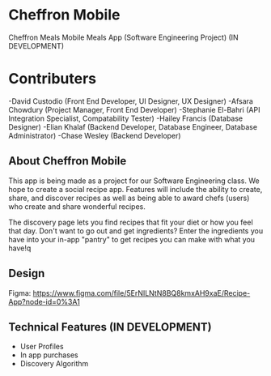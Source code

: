 # Cheffron Mobile

Cheffron Meals Mobile Meals App (Software Engineering Project) (IN DEVELOPMENT)

# Contributers

-David Custodio (Front End Developer, UI Designer, UX Designer)
-Afsara Chowdury (Project Manager, Front End Developer)
-Stephanie El-Bahri (API Integration Specialist, Compatability Tester)
-Hailey Francis (Database Designer)
-Elian Khalaf (Backend Developer, Database Engineer, Database Administrator)
-Chase Wesley (Backend Developer)

## About Cheffron Mobile

This app is being made as a project for our Software Engineering class. We hope to create a social recipe app. Features will include the ability to create, share, and discover recipes as well as being able to award chefs (users) who create and share wonderful recipes.  

The discovery page lets you find recipes that fit your diet or how you feel that day. Don't want to go out and get ingredients? Enter the ingredients you have into your in-app "pantry" to get recipes you can make with what you have!q

## Design
Figma: https://www.figma.com/file/5ErNILNtN8BQ8kmxAH9xaE/Recipe-App?node-id=0%3A1

## Technical Features (IN DEVELOPMENT)
- User Profiles
- In app purchases
- Discovery Algorithm
